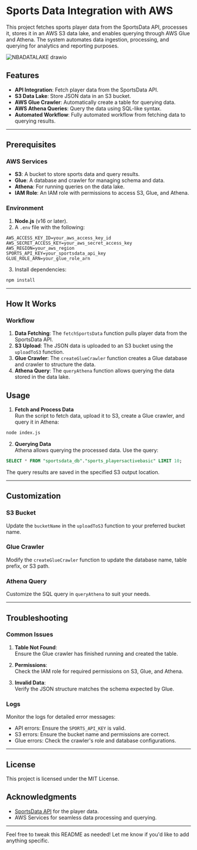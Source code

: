# Sports Data Integration with AWS  

This project fetches sports player data from the SportsData API, processes it, stores it in an AWS S3 data lake, and enables querying through AWS Glue and Athena. The system automates data ingestion, processing, and querying for analytics and reporting purposes.

![NBADATALAKE drawio](https://github.com/user-attachments/assets/5ce3cf16-7812-4415-bfd0-07b37ec53600)


## Features  
- **API Integration**: Fetch player data from the SportsData API.  
- **S3 Data Lake**: Store JSON data in an S3 bucket.  
- **AWS Glue Crawler**: Automatically create a table for querying data.  
- **AWS Athena Queries**: Query the data using SQL-like syntax.  
- **Automated Workflow**: Fully automated workflow from fetching data to querying results.

---

## Prerequisites  

### AWS Services  
- **S3**: A bucket to store sports data and query results.  
- **Glue**: A database and crawler for managing schema and data.  
- **Athena**: For running queries on the data lake.  
- **IAM Role**: An IAM role with permissions to access S3, Glue, and Athena.  

### Environment  
1. **Node.js** (v16 or later).  
2. A `.env` file with the following:  

```plaintext
AWS_ACCESS_KEY_ID=your_aws_access_key_id  
AWS_SECRET_ACCESS_KEY=your_aws_secret_access_key  
AWS_REGION=your_aws_region  
SPORTS_API_KEY=your_sportsdata_api_key  
GLUE_ROLE_ARN=your_glue_role_arn  
```

3. Install dependencies:  

```bash
npm install
```

---

## How It Works  

### Workflow  
1. **Data Fetching**: The `fetchSportsData` function pulls player data from the SportsData API.  
2. **S3 Upload**: The JSON data is uploaded to an S3 bucket using the `uploadToS3` function.  
3. **Glue Crawler**: The `createGlueCrawler` function creates a Glue database and crawler to structure the data.  
4. **Athena Query**: The `queryAthena` function allows querying the data stored in the data lake.  

## Usage  

1. **Fetch and Process Data**  
Run the script to fetch data, upload it to S3, create a Glue crawler, and query it in Athena:  

```bash
node index.js
```

2. **Querying Data**  
Athena allows querying the processed data. Use the query:  

```sql
SELECT * FROM "sportsdata_db"."sports_playersactivebasic" LIMIT 10;
```

The query results are saved in the specified S3 output location.  

---

## Customization  

### S3 Bucket  
Update the `bucketName` in the `uploadToS3` function to your preferred bucket name.  

### Glue Crawler  
Modify the `createGlueCrawler` function to update the database name, table prefix, or S3 path.  

### Athena Query  
Customize the SQL query in `queryAthena` to suit your needs.  

---

## Troubleshooting  

### Common Issues  
1. **Table Not Found**:  
   Ensure the Glue crawler has finished running and created the table.  

2. **Permissions**:  
   Check the IAM role for required permissions on S3, Glue, and Athena.  

3. **Invalid Data**:  
   Verify the JSON structure matches the schema expected by Glue.  

### Logs  
Monitor the logs for detailed error messages:  
- API errors: Ensure the `SPORTS_API_KEY` is valid.  
- S3 errors: Ensure the bucket name and permissions are correct.  
- Glue errors: Check the crawler's role and database configurations.  

---

## License  
This project is licensed under the MIT License.  

## Acknowledgments  
- [SportsData API](https://sportsdata.io) for the player data.  
- AWS Services for seamless data processing and querying.  

--- 

Feel free to tweak this README as needed! Let me know if you'd like to add anything specific.
